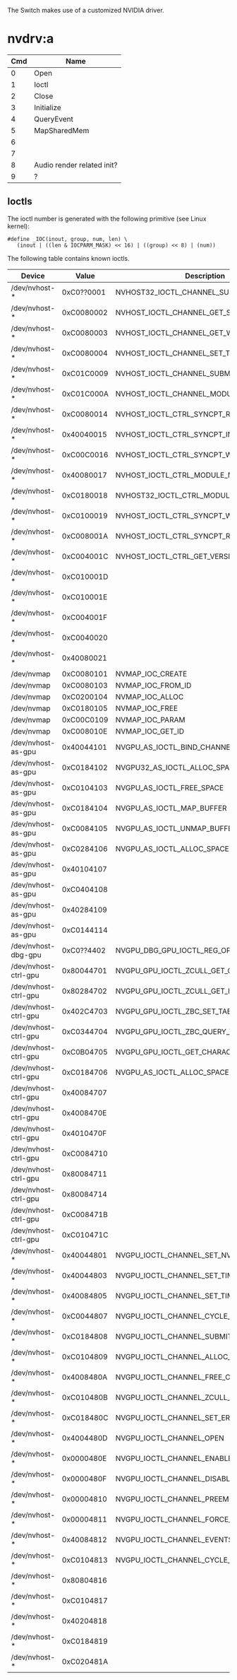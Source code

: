 The Switch makes use of a customized NVIDIA driver.

# nvdrv:a

| Cmd | Name                       |
| --- | -------------------------- |
| 0   | Open                       |
| 1   | Ioctl                      |
| 2   | Close                      |
| 3   | Initialize                 |
| 4   | QueryEvent                 |
| 5   | MapSharedMem               |
| 6   |                            |
| 7   |                            |
| 8   | Audio render related init? |
| 9   | ?                          |

## Ioctls

The ioctl number is generated with the following primitive (see Linux
kernel):

`#define _IOC(inout, group, num, len) \`  
`   (inout | ((len & IOCPARM_MASK) << 16) | ((group) << 8) | (num))`

The following table contains known
ioctls.

| Device               | Value      | Description                                   | Notes                              |
| -------------------- | ---------- | --------------------------------------------- | ---------------------------------- |
| /dev/nvhost-\*       | 0xC0??0001 | NVHOST32\_IOCTL\_CHANNEL\_SUBMIT              | ?? == size is unknown              |
| /dev/nvhost-\*       | 0xC0080002 | NVHOST\_IOCTL\_CHANNEL\_GET\_SYNCPOINT        |                                    |
| /dev/nvhost-\*       | 0xC0080003 | NVHOST\_IOCTL\_CHANNEL\_GET\_WAITBASE         |                                    |
| /dev/nvhost-\*       | 0xC0080004 | NVHOST\_IOCTL\_CHANNEL\_SET\_TIMEOUT\_EX      |                                    |
| /dev/nvhost-\*       | 0xC01C0009 | NVHOST\_IOCTL\_CHANNEL\_SUBMIT(?)             |                                    |
| /dev/nvhost-\*       | 0xC01C000A | NVHOST\_IOCTL\_CHANNEL\_MODULE\_REGRDWR(?)    |                                    |
| /dev/nvhost-\*       | 0xC0080014 | NVHOST\_IOCTL\_CTRL\_SYNCPT\_READ             |                                    |
| /dev/nvhost-\*       | 0x40040015 | NVHOST\_IOCTL\_CTRL\_SYNCPT\_INCR             |                                    |
| /dev/nvhost-\*       | 0xC00C0016 | NVHOST\_IOCTL\_CTRL\_SYNCPT\_WAIT             |                                    |
| /dev/nvhost-\*       | 0x40080017 | NVHOST\_IOCTL\_CTRL\_MODULE\_MUTEX            |                                    |
| /dev/nvhost-\*       | 0xC0180018 | NVHOST32\_IOCTL\_CTRL\_MODULE\_REGRDWR        |                                    |
| /dev/nvhost-\*       | 0xC0100019 | NVHOST\_IOCTL\_CTRL\_SYNCPT\_WAITEX           |                                    |
| /dev/nvhost-\*       | 0xC008001A | NVHOST\_IOCTL\_CTRL\_SYNCPT\_READ\_MAX        |                                    |
| /dev/nvhost-\*       | 0xC004001C | NVHOST\_IOCTL\_CTRL\_GET\_VERSION(?)          |                                    |
| /dev/nvhost-\*       | 0xC010001D |                                               | NvRmSyncWaitEvent (wait on event?) |
| /dev/nvhost-\*       | 0xC010001E |                                               | NvRmSyncWaitEvent (wait on event?) |
| /dev/nvhost-\*       | 0xC004001F |                                               | NvRmSyncWaitEvent (signal event?)  |
| /dev/nvhost-\*       | 0xC0040020 |                                               | NvRmSyncWaitEvent (signal event?)  |
| /dev/nvhost-\*       | 0x40080021 |                                               | Returns busy?                      |
| /dev/nvmap           | 0xC0080101 | NVMAP\_IOC\_CREATE                            |                                    |
| /dev/nvmap           | 0xC0080103 | NVMAP\_IOC\_FROM\_ID                          |                                    |
| /dev/nvmap           | 0xC0200104 | NVMAP\_IOC\_ALLOC                             |                                    |
| /dev/nvmap           | 0xC0180105 | NVMAP\_IOC\_FREE                              |                                    |
| /dev/nvmap           | 0xC00C0109 | NVMAP\_IOC\_PARAM                             |                                    |
| /dev/nvmap           | 0xC008010E | NVMAP\_IOC\_GET\_ID                           |                                    |
| /dev/nvhost-as-gpu   | 0x40044101 | NVGPU\_AS\_IOCTL\_BIND\_CHANNEL               |                                    |
| /dev/nvhost-as-gpu   | 0xC0184102 | NVGPU32\_AS\_IOCTL\_ALLOC\_SPACE              |                                    |
| /dev/nvhost-as-gpu   | 0xC0104103 | NVGPU\_AS\_IOCTL\_FREE\_SPACE                 |                                    |
| /dev/nvhost-as-gpu   | 0xC0184104 | NVGPU\_AS\_IOCTL\_MAP\_BUFFER                 |                                    |
| /dev/nvhost-as-gpu   | 0xC0084105 | NVGPU\_AS\_IOCTL\_UNMAP\_BUFFER               |                                    |
| /dev/nvhost-as-gpu   | 0xC0284106 | NVGPU\_AS\_IOCTL\_ALLOC\_SPACE                |                                    |
| /dev/nvhost-as-gpu   | 0x40104107 |                                               |                                    |
| /dev/nvhost-as-gpu   | 0xC0404108 |                                               |                                    |
| /dev/nvhost-as-gpu   | 0x40284109 |                                               |                                    |
| /dev/nvhost-as-gpu   | 0xC0144114 |                                               |                                    |
| /dev/nvhost-dbg-gpu  | 0xC0??4402 | NVGPU\_DBG\_GPU\_IOCTL\_REG\_OPS              | ?? == size is unknown              |
| /dev/nvhost-ctrl-gpu | 0x80044701 | NVGPU\_GPU\_IOCTL\_ZCULL\_GET\_CTX\_SIZE      |                                    |
| /dev/nvhost-ctrl-gpu | 0x80284702 | NVGPU\_GPU\_IOCTL\_ZCULL\_GET\_INFO           |                                    |
| /dev/nvhost-ctrl-gpu | 0x402C4703 | NVGPU\_GPU\_IOCTL\_ZBC\_SET\_TABLE            |                                    |
| /dev/nvhost-ctrl-gpu | 0xC0344704 | NVGPU\_GPU\_IOCTL\_ZBC\_QUERY\_TABLE          |                                    |
| /dev/nvhost-ctrl-gpu | 0xC0B04705 | NVGPU\_GPU\_IOCTL\_GET\_CHARACTERISTICS       |                                    |
| /dev/nvhost-ctrl-gpu | 0xC0184706 | NVGPU\_AS\_IOCTL\_ALLOC\_SPACE                |                                    |
| /dev/nvhost-ctrl-gpu | 0x40084707 |                                               |                                    |
| /dev/nvhost-ctrl-gpu | 0x4008470E |                                               |                                    |
| /dev/nvhost-ctrl-gpu | 0x4010470F |                                               |                                    |
| /dev/nvhost-ctrl-gpu | 0xC0084710 |                                               |                                    |
| /dev/nvhost-ctrl-gpu | 0x80084711 |                                               |                                    |
| /dev/nvhost-ctrl-gpu | 0x80084714 |                                               |                                    |
| /dev/nvhost-ctrl-gpu | 0xC008471B |                                               |                                    |
| /dev/nvhost-ctrl-gpu | 0xC010471C |                                               |                                    |
| /dev/nvhost-\*       | 0x40044801 | NVGPU\_IOCTL\_CHANNEL\_SET\_NVMAP\_FD         |                                    |
| /dev/nvhost-\*       | 0x40044803 | NVGPU\_IOCTL\_CHANNEL\_SET\_TIMEOUT(?)        |                                    |
| /dev/nvhost-\*       | 0x40084805 | NVGPU\_IOCTL\_CHANNEL\_SET\_TIMEOUT\_EX(?)    |                                    |
| /dev/nvhost-\*       | 0xC0044807 | NVGPU\_IOCTL\_CHANNEL\_CYCLE\_STATS           |                                    |
| /dev/nvhost-\*       | 0xC0184808 | NVGPU\_IOCTL\_CHANNEL\_SUBMIT\_GPFIFO         |                                    |
| /dev/nvhost-\*       | 0xC0104809 | NVGPU\_IOCTL\_CHANNEL\_ALLOC\_OBJ\_CTX        |                                    |
| /dev/nvhost-\*       | 0x4008480A | NVGPU\_IOCTL\_CHANNEL\_FREE\_OBJ\_CTX         |                                    |
| /dev/nvhost-\*       | 0xC010480B | NVGPU\_IOCTL\_CHANNEL\_ZCULL\_BIND            |                                    |
| /dev/nvhost-\*       | 0xC018480C | NVGPU\_IOCTL\_CHANNEL\_SET\_ERROR\_NOTIFIER   |                                    |
| /dev/nvhost-\*       | 0x4004480D | NVGPU\_IOCTL\_CHANNEL\_OPEN                   |                                    |
| /dev/nvhost-\*       | 0x0000480E | NVGPU\_IOCTL\_CHANNEL\_ENABLE                 |                                    |
| /dev/nvhost-\*       | 0x0000480F | NVGPU\_IOCTL\_CHANNEL\_DISABLE                |                                    |
| /dev/nvhost-\*       | 0x00004810 | NVGPU\_IOCTL\_CHANNEL\_PREEMPT                |                                    |
| /dev/nvhost-\*       | 0x00004811 | NVGPU\_IOCTL\_CHANNEL\_FORCE\_RESET           |                                    |
| /dev/nvhost-\*       | 0x40084812 | NVGPU\_IOCTL\_CHANNEL\_EVENTS\_CTRL           |                                    |
| /dev/nvhost-\*       | 0xC0104813 | NVGPU\_IOCTL\_CHANNEL\_CYCLE\_STATS\_SNAPSHOT |                                    |
| /dev/nvhost-\*       | 0x80804816 |                                               |                                    |
| /dev/nvhost-\*       | 0xC0104817 |                                               |                                    |
| /dev/nvhost-\*       | 0x40204818 |                                               |                                    |
| /dev/nvhost-\*       | 0xC0184819 |                                               |                                    |
| /dev/nvhost-\*       | 0xC020481A |                                               |                                    |

